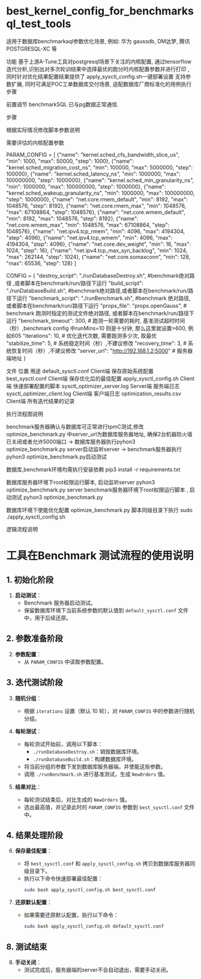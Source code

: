 # best_kernel_config_for_benchmarksql_test_tools
适用于数据库benchmarkaql参数优化场景, 例如: 华为 gaussdb, DM达梦, 腾讯 POSTGRESQL-XC 等





功能
基于上游A-Tune工具对postgresql场景下关注的内核配置,  通过tensorflow 迭代分析,识别出对多次轮训结果中选择最优的跑分时内核配置参数并进行打印 , 同时针对优化结果配置结果提供了 apply_sysctl_config.sh一键部署设置
支持参数扩展, 同时可满足POC工单数据库交付场景, 适配数据库厂商标准化的用例执行步骤

前置调节
benchmarkSQL 已与pg数据正常通信. 

步骤

根据实际情况修改脚本参数说明

需要评估的内核配置参数 

PARAM_CONFIG = [
    {"name": "kernel.sched_cfs_bandwidth_slice_us", "min": 1000, "max": 50000, "step": 1000},
    {"name": "kernel.sched_migration_cost_ns", "min": 100000, "max": 5000000, "step": 100000},
    {"name": "kernel.sched_latency_ns", "min": 1000000, "max": 100000000, "step": 1000000},
    {"name": "kernel.sched_min_granularity_ns", "min": 1000000, "max": 100000000, "step": 1000000},
    {"name": "kernel.sched_wakeup_granularity_ns", "min": 1000000, "max": 100000000, "step": 1000000},
    {"name": "net.core.rmem_default", "min": 8192, "max": 1048576, "step": 8192},
    {"name": "net.core.rmem_max", "min": 1048576, "max": 67108864, "step": 1048576},
    {"name": "net.core.wmem_default", "min": 8192, "max": 1048576, "step": 8192},
    {"name": "net.core.wmem_max", "min": 1048576, "max": 67108864, "step": 1048576},
    {"name": "net.ipv4.tcp_rmem", "min": 4096, "max": 4194304, "step": 4096},
    {"name": "net.ipv4.tcp_wmem", "min": 4096, "max": 4194304, "step": 4096},
    {"name": "net.core.dev_weight", "min": 16, "max": 1024, "step": 16},
    {"name": "net.ipv4.tcp_max_syn_backlog", "min": 1024, "max": 262144, "step": 1024},
    {"name": "net.core.somaxconn", "min": 128, "max": 65536, "step": 128}
]



CONFIG = {
    "destroy_script": "./runDatabaseDestroy.sh", #benchmark绝对路径 ,或者脚本在benchmark/run/路径下运行
    "build_script": "./runDatabaseBuild.sh",  #benchmark绝对路径,或者脚本在benchmark/run/路径下运行
    "benchmark_script": "./runBenchmark.sh", #benchmark 绝对路径,或者脚本在benchmark/run/路径下运行
    "props_file": "props.openGauss",  # benchmark 跑测时指定的测试文件绝对路径, 或者脚本在benchmark/run/路径下运行
    "benchmark_timeout": 300,  # 跑测一轮需要的耗时, 基准测试超时时间（秒）,benchmark config 中runMins=10 则是十分钟, 那么这里就设置>600, 例如605
    "iterations": 10,          # 优化迭代次数, 需要跑测多少次, 取最优
    "stabilize_time": 5,       # 系统稳定时间（秒）,不建议修改
    "recovery_time": 3,        # 系统恢复时间（秒）,不建议修改
    "server_url": "http://192.168.1.2:5000"  # 服务器端地址
}



文件	                            位置	            用途
default_sysctl.conf	           Client端	    保存原始系统配置
best_sysctl.conf	             Client端	    保存优化后的最佳配置
apply_sysctl_config.sh	       Client端	    快速部署配置的脚本
sysctl_optimizer_server.log	   Server端	    服务端日志
sysctl_optimizer_client.log	   Client端	    客户端日志
optimization_results.csv	     Client端	    所有迭代结果的记录



执行流程图说明

benchmark服务器确认与数据库可正常进行tpmC测试,修改optimize_benchmark.py 中server_url为数据库服务器地址, 确保2台机器防火墙已关闭或者允许5000端口 -> 数据库服务器执行pyhon3 optimize_benchmark.py server启动监听server -> benchmark服务器执行pyhon3 optimize_benchmark.py启动测试


数据库,benchmark环境均需执行安装依赖
pip3 install -r requirements.txt


数据库服务器环境下root权限运行脚本, 启动监听server
pyhon3 optimize_benchmark.py server 
benchmark服务器环境下root权限运行脚本 , 启动测试
pyhon3 optimize_benchmark.py

数据库环境下使能优化配置
optimize_benchmark.py 脚本同级目录下执行
sudo ./apply_sysctl_config.sh 



逻辑流程说明

# 工具在Benchmark 测试流程的使用说明

## 1. 初始化阶段

1. **启动测试**：
    - Benchmark 服务器启动测试。
    - 保留数据库环境下当前系统参数的默认值到 `default_sysctl.conf` 文件中，用于后续还原。

## 2. 参数准备阶段

2. **参数配置**：
    - 从 `PARAM_CONFIG` 中读取参数配置。

## 3. 迭代测试阶段

3. **随机分组**：
    - 根据 `iterations` 设置（默认 10 轮），对 `PARAM_CONFIG` 中的参数进行随机分组。

4. **每轮测试**：
    - 每轮测试开始前，调用以下脚本：
        - `./runDatabaseDestroy.sh`：销毁数据库环境。
        - `./runDatabaseBuild.sh`：构建数据库环境。
    - 将当前分组的参数下发到数据库服务器端，并使能这些参数。
    - 调用 `./runBenchmark.sh` 进行基准测试，生成 `NewOrders` 值。

5. **结果对比**：
    - 每轮测试结束后，对比生成的 `NewOrders` 值。
    - 选出最高值，并记录此时的 `PARAM_CONFIG` 参数到 `best_sysctl.conf` 文件中。

## 4. 结果处理阶段

6. **保存最佳配置**：
    - 将 `best_sysctl.conf` 和 `apply_sysctl_config.sh` 拷贝到数据库服务器同级目录下。
    - 执行以下命令快速部署最佳配置：
        ```bash
        sudo bash apply_sysctl_config.sh best_sysctl.conf
        ```

7. **还原默认配置**：
    - 如果需要还原默认配置，执行以下命令：
        ```bash
        sudo bash apply_sysctl_config.sh default_sysctl.conf
        ```

## 8. 测试结束

8. **手动关闭**：
    - 测试完成后，服务器端的server不会自动退出，需要手动关闭。
